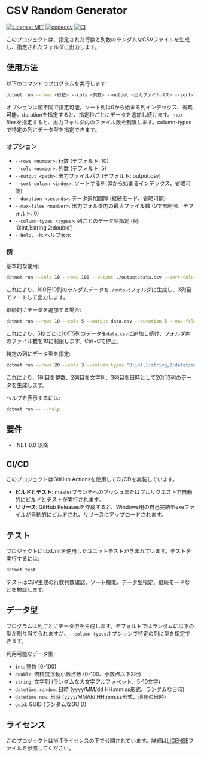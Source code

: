 # CSV Random Generator

[![License: MIT](https://img.shields.io/badge/License-MIT-yellow.svg)](https://opensource.org/licenses/MIT)
[![codecov](https://codecov.io/gh/symrsonline/csv-random-generator/branch/master/graph/badge.svg)](https://codecov.io/gh/symrsonline/csv-random-generator/tree/master)
[![CI](https://github.com/symrsonline/csv-random-generator/actions/workflows/ci-cd.yml/badge.svg)](https://github.com/symrsonline/csv-random-generator/actions/workflows/ci-cd.yml)

このプロジェクトは、指定された行数と列数のランダムなCSVファイルを生成し、指定されたフォルダに出力します。

## 使用方法

以下のコマンドでプログラムを実行します:

```bash
dotnet run --rows <行数> --cols <列数> --output <出力ファイルパス> --sort-column <ソート列> --duration <間隔秒> --max-files <最大ファイル数> --column-types <列データ型>
```

オプションは順不同で指定可能。ソート列は0から始まる列インデックス、省略可能。durationを指定すると、指定秒ごとにデータを追加し続けます。max-filesを指定すると、出力フォルダ内のファイル数を制限します。column-typesで特定の列にデータ型を指定できます。

### オプション

- `--rows <number>`: 行数 (デフォルト: 10)
- `--cols <number>`: 列数 (デフォルト: 5)
- `--output <path>`: 出力ファイルパス (デフォルト: output.csv)
- `--sort-column <index>`: ソートする列 (0から始まるインデックス、省略可能)
- `--duration <seconds>`: データ追加間隔 (継続モード、省略可能)
- `--max-files <number>`: 出力フォルダ内の最大ファイル数 (0で無制限、デフォルト: 0)
- `--column-types <types>`: 列ごとのデータ型指定 (例: '0:int,1:string,2:double')
- `--help, -h`: ヘルプ表示

### 例

基本的な使用:

```bash
dotnet run --cols 10 --rows 100 --output ./output/data.csv --sort-column 2
```

これにより、100行10列のランダムデータを`./output`フォルダに生成し、3列目でソートして出力します。

継続的にデータを追加する場合:

```bash
dotnet run --rows 10 --cols 5 --output data.csv --duration 5 --max-files 10
```

これにより、5秒ごとに10行5列のデータを`data.csv`に追加し続け、フォルダ内のファイル数を10に制限します。Ctrl+Cで停止。

特定の列にデータ型を指定:

```bash
dotnet run --rows 20 --cols 3 --column-types "0:int,1:string,2:datetime" --output custom_types.csv
```

これにより、1列目を整数、2列目を文字列、3列目を日時として20行3列のデータを生成します。

ヘルプを表示するには:

```bash
dotnet run -- --help
```

## 要件

- .NET 8.0 以降

## CI/CD

このプロジェクトはGitHub Actionsを使用してCI/CDを実装しています。

- **ビルドとテスト**: masterブランチへのプッシュまたはプルリクエストで自動的にビルドとテストが実行されます。
- **リリース**: GitHub Releasesを作成すると、Windows用の自己完結型exeファイルが自動的にビルドされ、リリースにアップロードされます。

## テスト

プロジェクトにはxUnitを使用したユニットテストが含まれています。テストを実行するには:

```bash
dotnet test
```

テストはCSV生成の行数列数確認、ソート機能、データ型指定、継続モードなどを検証します。

## データ型

プログラムは列ごとにデータ型を生成します。デフォルトではランダムに以下の型が割り当てられますが、`--column-types`オプションで特定の列に型を指定できます。

利用可能なデータ型:
- `int`: 整数 (0-100)
- `double`: 倍精度浮動小数点数 (0-100、小数点以下2桁)
- `string`: 文字列 (ランダムな大文字アルファベット、5-10文字)
- `datetime:random`: 日時 (yyyy/MM/dd HH:mm:ss形式、ランダムな日時)
- `datetime:now`: 日時 (yyyy/MM/dd HH:mm:ss形式、現在の日時)
- `guid`: GUID (ランダムなGUID)

## ライセンス

このプロジェクトはMITライセンスの下で公開されています。詳細は[LICENSE](LICENSE)ファイルを参照してください。